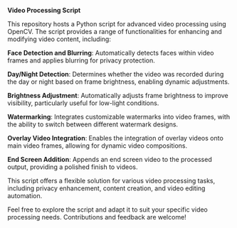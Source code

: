 **Video Processing Script**

This repository hosts a Python script for advanced video processing using OpenCV. The script provides a range of functionalities for enhancing and modifying video content, including:

**Face Detection and Blurring**: Automatically detects faces within video frames and applies blurring for privacy protection.

**Day/Night Detection**: Determines whether the video was recorded during the day or night based on frame brightness, enabling dynamic adjustments.

**Brightness Adjustment**: Automatically adjusts frame brightness to improve visibility, particularly useful for low-light conditions.

**Watermarking**: Integrates customizable watermarks into video frames, with the ability to switch between different watermark designs.

**Overlay Video Integration**: Enables the integration of overlay videos onto main video frames, allowing for dynamic video compositions.

**End Screen Addition**: Appends an end screen video to the processed output, providing a polished finish to videos.

This script offers a flexible solution for various video processing tasks, including privacy enhancement, content creation, and video editing automation.

Feel free to explore the script and adapt it to suit your specific video processing needs. Contributions and feedback are welcome!

